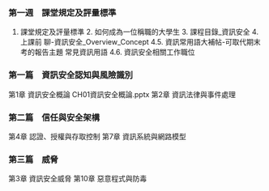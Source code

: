 ### 第一週　課堂規定及評量標準
1. 課堂規定及評量標準 2. 如何成為一位稱職的大學生 3. 課程目錄_資訊安全 4. 上課前 聊-資訊安全_Overview_Concept 4.5. 資訊常用語大補帖-可取代期末考的報告主題 常見資訊用語 4.6. 資訊安全相關工作職位

### 第一篇　資訊安全認知與風險識別
第1章 資訊安全概論 CH01資訊安全概論.pptx
第2章 資訊法律與事件處理
### 第二篇　信任與安全架構
第4章 認證、授權與存取控制
第7章 資訊系統與網路模型
### 第三篇　威脅
第3章 資訊安全威脅
第10章 惡意程式與防毒